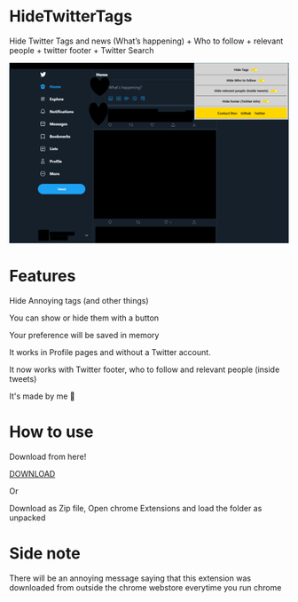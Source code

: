 # HideTwitterTags
Hide Twitter Tags and news (What’s happening) + Who to follow + relevant people + twitter footer + Twitter Search


![Screenshot](https://github.com/Sal7one/HideTwitterTags/blob/master/newscreenshot.png?raw=true)

# Features


Hide Annoying tags (and other things)

You can show or hide them with a button

Your preference will be saved in memory
  
 It works in Profile pages and without a Twitter account.
 
 It now works with Twitter footer, who to follow and relevant people (inside tweets) 

It's made by me 💅



# How to use

Download from here! 

[DOWNLOAD](https://chrome.google.com/webstore/detail/twitter-tags-hider/njfgdkckokikphjhheihclmnjnbchfci)

Or 


Download as Zip file, Open chrome Extensions and load the folder as unpacked 

# Side note

There will be an annoying message saying that this extension was downloaded from outside the chrome webstore everytime you run chrome
